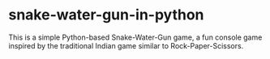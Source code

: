 # snake-water-gun-in-python
This is a simple Python-based Snake-Water-Gun game, a fun console game inspired by the traditional Indian game similar to Rock-Paper-Scissors.
